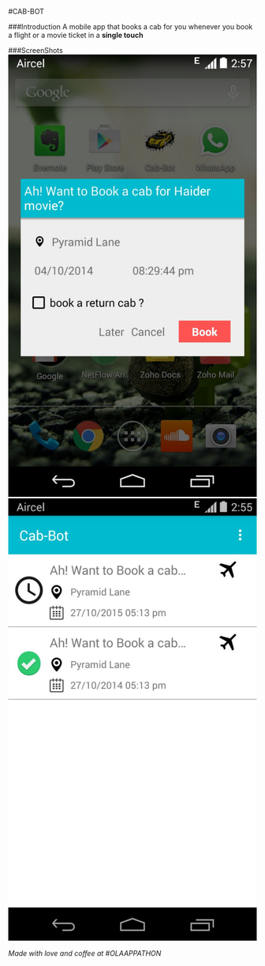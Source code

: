 #CAB-BOT 

###Introduction
A mobile app that books a cab for you whenever you book a flight or a movie ticket in a **single touch**

###ScreenShots
![](https://raw.githubusercontent.com/PyHackers/cab-bot/master/AkmzqtmegvEInP2ekiywFVIrlsP0tJtF3AMQ4gY7QIyK.jpg "Confirmation Popup")
![](https://raw.githubusercontent.com/PyHackers/cab-bot/master/Ahj0Zf3arr4wGxPfM1XobZ6r6rFN9XKMtNtzSaj6-3oy.jpg "Booking details")

*Made with love and coffee at #OLAAPPATHON*
